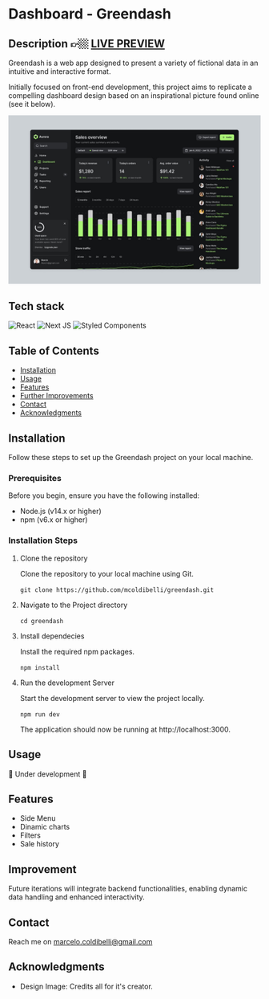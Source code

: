 # Dashboard - Greendash

## Description 👉🏼 [LIVE PREVIEW](https://greendash-dashboard-react-next-styled-components.vercel.app/dashboard)

Greendash is a web app designed to present a variety of fictional data in an intuitive and interactive format.

Initially focused on front-end development, this project aims to replicate a compelling dashboard design based on an inspirational picture found online (see it below).

<img src="./public/dashboard_idea.jpg" title="design" alt="">

## Tech stack
 ![React](https://img.shields.io/badge/react-%2320232a.svg?style=for-the-badge&logo=react&logoColor=%2361DAFB)
![Next JS](https://img.shields.io/badge/Next-black?style=for-the-badge&logo=next.js&logoColor=white)
![Styled Components](https://img.shields.io/badge/styled--components-DB7093?style=for-the-badge&logo=styled-components&logoColor=white)

## Table of Contents
- [Installation](#installation)
- [Usage](#usage)
- [Features](#features)
- [Further Improvements](#improvement)
- [Contact](#contact)
- [Acknowledgments](#acknowledgments)

## Installation
Follow these steps to set up the Greendash project on your local machine.

### Prerequisites
Before you begin, ensure you have the following installed:

- Node.js (v14.x or higher)
- npm (v6.x or higher)

### Installation Steps
1. Clone the repository

    Clone the repository to your local machine using Git.

    `git clone https://github.com/mcoldibelli/greendash.git`

2. Navigate to the Project directory

    `cd greendash`

3. Install dependecies

    Install the required npm packages.

    `npm install`

4. Run the development Server

    Start the development server to view the project locally.

    `npm run dev`

    The application should now be running at http://localhost:3000.


## Usage
🚧 Under development 🚧

## Features
- Side Menu
- Dinamic charts
- Filters
- Sale history

## Improvement
Future iterations will integrate backend functionalities, enabling dynamic data handling and enhanced interactivity.

## Contact
Reach me on marcelo.coldibelli@gmail.com

## Acknowledgments
- Design Image: Credits all for it's creator.
